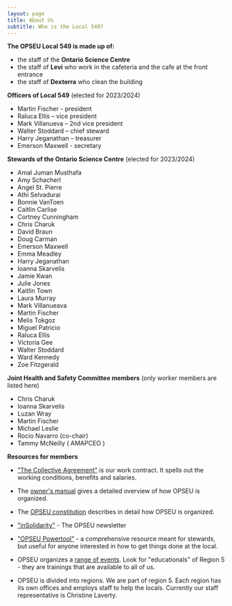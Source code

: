 ```yaml
---
layout: page
title: About Us
subtitle: Who is the Local 549?
---
```


**The OPSEU Local 549 is made up of:**
- the staff of the **Ontario Science Centre**
- the staff of **Levi** who work in the cafeteria and the cafe at the front entrance
- the staff of **Dexterra** who clean the building

**Officers of Local 549** (elected for 2023/2024)
- Martin Fischer - president
- Raluca Ellis – vice president
- Mark Villanueva – 2nd vice president
- Walter Stoddard – chief steward
- Harry Jeganathan – treasurer
- Emerson Maxwell - secretary
 
**Stewards of the Ontario Science Centre** (elected for 2023/2024)
- Amal Juman Musthafa
- Amy Schacherl
- Angel St. Pierre
- Athi Selvadurai
- Bonnie VanToen
- Caitlin Carlise
- Cortney Cunningham
- Chris Charuk
- David Braun
- Doug Carman
- Emerson Maxwell
- Emma Meadley
- Harry Jeganathan
- Ioanna Skarvelis
- Jamie Kwan
- Julie Jones
- Kaitlin Town
- Laura Murray
- Mark Villanueava
- Martin Fischer
- Melis Tokgoz
- Miguel Patricio
- Raluca Ellis
- Victoria Gee
- Walter Stoddard
- Ward Kennedy
- Zoe Fitzgerald

**Joint Health and Safety Committee members** (only worker members are listed here)
- Chris Charuk
- Ioanna Skarvelis
- Luzan Wray 
- Martin Fischer
- Michael Leslie
- Rocio Navarro (co-chair)
- Tammy McNeilly ( AMAPCEO )
  
**Resources for members**

- ["The Collective Agreement"](https://opseu.org/wp-content/uploads/2022/11/2022-2024-OPSEU-SEFPO-Unified-Agreement.pdf) is our work contract. It spells out the working conditions, benefits and salaries. 

- The [owner's manual](https://opseu.org/information/owners-manual/12067/) gives a detailed overview of how OPSEU is organized.

- The [OPSEU constitution](https://opseu.org/information/tools-and-resources/ontario-public-service-employees-union-constitution-2019/92827/) describes in detail how OPSEU is organized.

- ["inSolidarity"](https://opseu.org/solidarity/) - The OPSEU newsletter

- ["OPSEU Powertool"](https://opseu.org/wp-content/uploads/2015/04/2015-04_en_powertool.pdf) - a comprehensive resource meant for stewards, but useful for anyone interested in how to get things done at the local. 

- OPSEU organizes a [range of events](https://opseu.org/events/). Look for "educationals" of Region 5 - they are trainings that are available to all of us.

- OPSEU is divided into regions. We are part of region 5. Each region has its own offices and employs staff to help the locals. Currently our staff representative is Christine Laverty. 

